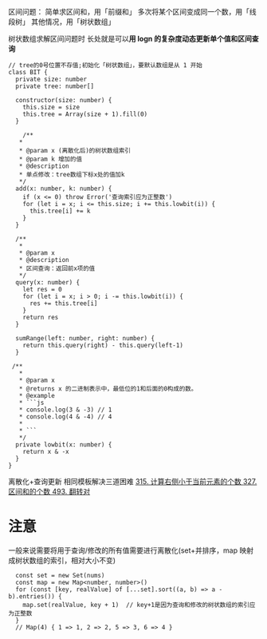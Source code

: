 区间问题：
简单求区间和，用「前缀和」
多次将某个区间变成同一个数，用「线段树」
其他情况，用「树状数组」

树状数组求解区间问题时
长处就是可以**用 logn 的复杂度动态更新单个值和区间查询**

````TS
// tree的0号位置不存值;初始化「树状数组」，要默认数组是从 1 开始
class BIT {
  private size: number
  private tree: number[]

  constructor(size: number) {
    this.size = size
    this.tree = Array(size + 1).fill(0)
  }

    /**
   *
   * @param x (离散化后)的树状数组索引
   * @param k 增加的值
   * @description
   * 单点修改：tree数组下标x处的值加k
   */
  add(x: number, k: number) {
    if (x <= 0) throw Error('查询索引应为正整数')
    for (let i = x; i <= this.size; i += this.lowbit(i)) {
      this.tree[i] += k
    }
  }

  /**
   *
   * @param x
   * @description
   * 区间查询：返回前x项的值
   */
  query(x: number) {
    let res = 0
    for (let i = x; i > 0; i -= this.lowbit(i)) {
      res += this.tree[i]
    }
    return res
  }

  sumRange(left: number, right: number) {
    return this.query(right) - this.query(left-1)
  }

 /**
   *
   * @param x
   * @returns x 的二进制表示中，最低位的1和后面的0构成的数。
   * @example
   * ```js
   * console.log(3 & -3) // 1
   * console.log(4 & -4) // 4
   *
   * ```
   */
  private lowbit(x: number) {
    return x & -x
  }
}
````

离散化+查询更新
相同模板解决三道困难
[315. 计算右侧小于当前元素的个数
](https://leetcode-cn.com/problems/count-of-smaller-numbers-after-self/solution/shu-zhuang-shu-zu-jie-fa-by-cao-mei-nai-b0zbw/)[327. 区间和的个数
](https://leetcode-cn.com/problems/count-of-range-sum/solution/jstsshu-zhuang-shu-zu-jie-fa-by-cao-mei-0icur/)[493. 翻转对
](https://leetcode-cn.com/problems/reverse-pairs/solution/jstsshu-zhuang-shu-zu-jie-fa-by-cao-mei-uowff/)

# 注意

一般来说需要将用于查询/修改的所有值需要进行离散化(set+并排序，map 映射成树状数组的索引，相对大小不变)

```JS
  const set = new Set(nums)
  const map = new Map<number, number>()
  for (const [key, realValue] of [...set].sort((a, b) => a - b).entries()) {
    map.set(realValue, key + 1)  // key+1是因为查询和修改的树状数组的索引应为正整数
  }
  // Map(4) { 1 => 1, 2 => 2, 5 => 3, 6 => 4 }
```
